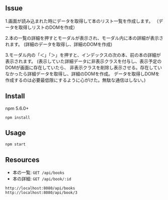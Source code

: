 ## Issue

1.画面が読み込まれた時にデータを取得して本のリスト一覧を作成します。
（データを取得しリストのDOMを作成）

2.本の一覧の詳細を押すとモーダルが表示され、モーダル内に本の詳細が表示されます。
(詳細のデータを取得し、詳細のDOMを作成)

3.モーダル内の「＜」「＞」を押すと、インデックスの次の本、前の本の詳細が表示されます。
(表示していた詳細データに非表示クラスを付与し、表示予定のDOMが画面に存在していたら、
非表示クラスを削除し表示させる。存在していなかったら詳細データを取得し、詳細のDOMを作成。
データを取得しDOMを作成するのは必要最低限にするように心がけた。無駄な通信はしない。)


## Install

npm 5.6.0+

`npm install`

## Usage

`npm start`

## Resources

- 本の一覧: `GET /api/books`
- 本の詳細: `GET /api/book/:id`

```
http://localhost:8080/api/books
http://localhost:8080/api/book/3
```
